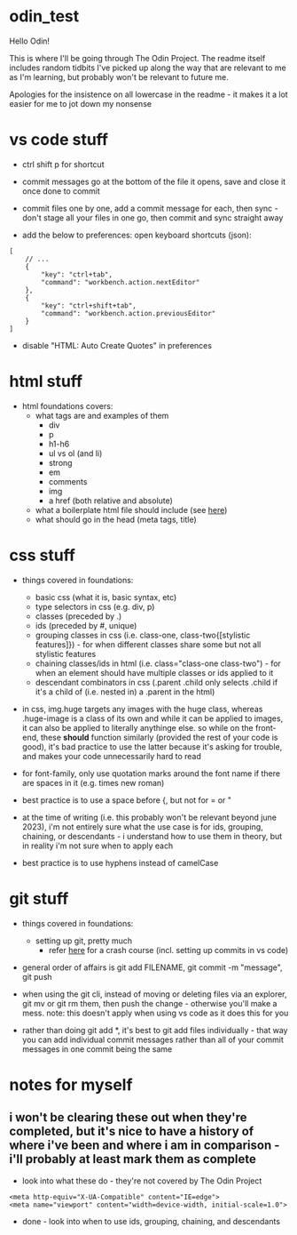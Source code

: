 # odin_test
Hello Odin!

This is where I'll be going through The Odin Project. The readme itself includes random tidbits I've picked up along the way that are relevant to me as I'm learning, but probably won't be relevant to future me.

Apologies for the insistence on all lowercase in the readme - it makes it a lot easier for me to jot down my nonsense

# vs code stuff
* ctrl shift p for shortcut

* commit messages go at the bottom of the file it opens, save and close it once done to commit

* commit files one by one, add a commit message for each, then sync - don't stage all your files in one go, then commit and sync straight away

* add the below to preferences: open keyboard shortcuts (json):
```
[
    // ...
    {
        "key": "ctrl+tab",
        "command": "workbench.action.nextEditor"
    },
    {
        "key": "ctrl+shift+tab",
        "command": "workbench.action.previousEditor"
    }
]
```

* disable "HTML: Auto Create Quotes" in preferences

# html stuff
* html foundations covers:
    * what tags are and examples of them
        * div
        * p
        * h1-h6
        * ul vs ol (and li)
        * strong
        * em
        * comments
        * img
        * a href (both relative and absolute)
    * what a boilerplate html file should include (see [here](./1-html-boilerplate/index.html))
    * what should go in the head (meta tags, title)

# css stuff
* things covered in foundations:
    * basic css (what it is, basic syntax, etc)
    * type selectors in css (e.g. div, p)
    * classes (preceded by .)
    * ids (preceded by #, unique)
    * grouping classes in css (i.e. class-one, class-two{[stylistic features]}) - for when different classes share some but not all stylistic features
    * chaining classes/ids in html (i.e. class="class-one class-two") - for when an element should have multiple classes or ids applied to it
    * descendant combinators in css (.parent .child only selects .child if it's a child of (i.e. nested in) a .parent in the html)

* in css, img.huge targets any images with the huge class, whereas .huge-image is a class of its own and while it can be applied to images, it can also be applied to literally anythinge else. so while on the front-end, these **should** function similarly (provided the rest of your code is good), it's bad practice to use the latter because it's asking for trouble, and makes your code unnecessarily hard to read

* for font-family, only use quotation marks around the font name if there are spaces in it (e.g. times new roman)

* best practice is to use a space before {, but not for = or "

* at the time of writing (i.e. this probably won't be relevant beyond june 2023), i'm not entirely sure what the use case is for ids, grouping, chaining, or descendants - i understand how to use them in theory, but in reality i'm not sure when to apply each

* best practice is to use hyphens instead of camelCase

# git stuff
* things covered in foundations:
    * setting up git, pretty much
        * refer [here](https://www.theodinproject.com/lessons/foundations-git-basics) for a crash course (incl. setting up commits in vs code)

* general order of affairs is git add FILENAME, git commit -m "message", git push

* when using the git cli, instead of moving or deleting files via an explorer, git mv or git rm them, then push the change - otherwise you'll make a mess. note: this doesn't apply when using vs code as it does this for you

* rather than doing git add \*, it's best to git add files individually - that way you can add individual commit messages rather than all of your commit messages in one commit being the same

# notes for myself
## i won't be clearing these out when they're completed, but it's nice to have a history of where i've been and where i am in comparison - i'll probably at least mark them as complete

* look into what these do - they're not covered by The Odin Project
```
<meta http-equiv="X-UA-Compatible" content="IE=edge">
<meta name="viewport" content="width=device-width, initial-scale=1.0">
```

* done - look into when to use ids, grouping, chaining, and descendants